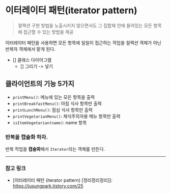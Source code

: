 # 이터레이터 패턴(iterator pattern)
> 컬렉션 구현 방법을 노출시키지 않으면서도 그 집합체 안에 들어있는 
> 모든 항목에 접근할 수 있는 방법을 제공


이터레이터 패턴을 사용하면 모든 항목에 일일이 접근하는 작업을 컬렉션 객체가 아닌 반복자 객체에서 맡게 된다.
 
 
 - [] 클래스 다이어그램 
    - [] 그리기 -> 넣기


## 클라이언트의 기능 5가지

- `printMenu()`: 메뉴에 있는 모든 항목을 출력
- `printBreakfastMenu()`: 아침 식사 항목만 출력
- `printLunchMenu()`: 점심 식사 항목만 출력
- `printVegetarianMenu()`:  채식주의자용 메뉴 항목만 출력
- `isItemVegetarian(name)`: name 항목



### 반복을 캡슐화 하자.
반복 작업을 **캡슐화**해서 `Iterator`라는 객체를 만든다.


                         
---
### 참고 링크
- [이터레이터 패턴 (iterator pattern) [정리정리정리]]: https://jusungpark.tistory.com/25
